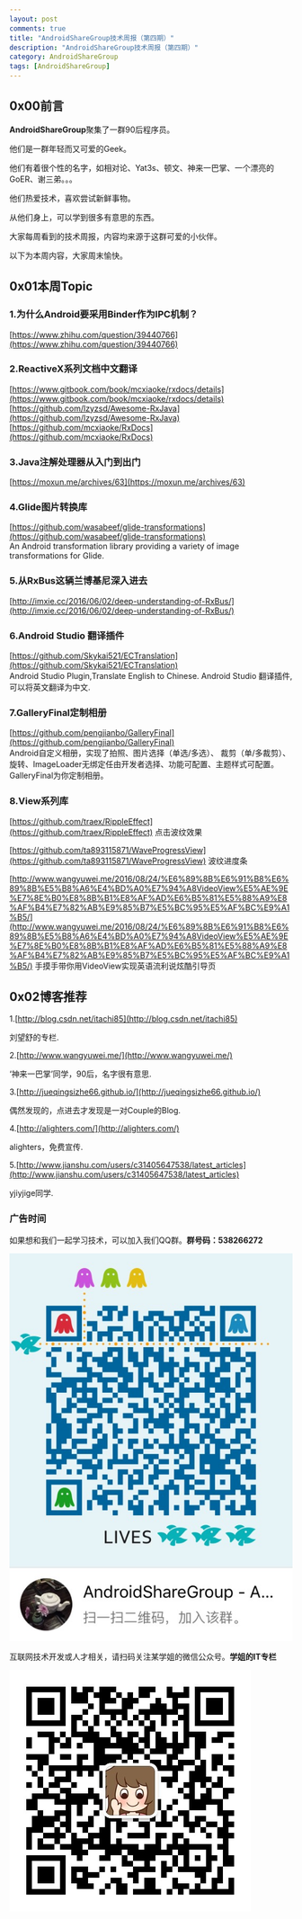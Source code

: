 ```yaml
---
layout: post
comments: true
title: "AndroidShareGroup技术周报（第四期）"
description: "AndroidShareGroup技术周报（第四期）"
category: AndroidShareGroup
tags: [AndroidShareGroup]
---
```


## 0x00前言

**AndroidShareGroup**聚集了一群90后程序员。

他们是一群年轻而又可爱的Geek。

他们有着很个性的名字，如相对论、Yat3s、顿文、神来一巴掌、一个漂亮的GoER、谢三弟。。。

他们热爱技术，喜欢尝试新鲜事物。

从他们身上，可以学到很多有意思的东西。

大家每周看到的技术周报，内容均来源于这群可爱的小伙伴。

以下为本周内容，大家周末愉快。

<!--more-->

## 0x01本周Topic

### 1.为什么Android要采用Binder作为IPC机制？
[https://www.zhihu.com/question/39440766](https://www.zhihu.com/question/39440766)

### 2.ReactiveX系列文档中文翻译
[https://www.gitbook.com/book/mcxiaoke/rxdocs/details](https://www.gitbook.com/book/mcxiaoke/rxdocs/details)    
[https://github.com/lzyzsd/Awesome-RxJava](https://github.com/lzyzsd/Awesome-RxJava)    
[https://github.com/mcxiaoke/RxDocs](https://github.com/mcxiaoke/RxDocs)    

### 3.Java注解处理器从入门到出门
[https://moxun.me/archives/63](https://moxun.me/archives/63)

### 4.Glide图片转换库
[https://github.com/wasabeef/glide-transformations](https://github.com/wasabeef/glide-transformations)    
An Android transformation library providing a variety of image transformations for Glide.

### 5.从RxBus这辆兰博基尼深入进去
[http://imxie.cc/2016/06/02/deep-understanding-of-RxBus/](http://imxie.cc/2016/06/02/deep-understanding-of-RxBus/)

### 6.Android Studio 翻译插件
[https://github.com/Skykai521/ECTranslation](https://github.com/Skykai521/ECTranslation)    
Android Studio Plugin,Translate English to Chinese. Android Studio 翻译插件,可以将英文翻译为中文.

### 7.GalleryFinal定制相册
[https://github.com/pengjianbo/GalleryFinal](https://github.com/pengjianbo/GalleryFinal)    
Android自定义相册，实现了拍照、图片选择（单选/多选）、 裁剪（单/多裁剪）、旋转、ImageLoader无绑定任由开发者选择、功能可配置、主题样式可配置。GalleryFinal为你定制相册。

### 8.View系列库
[https://github.com/traex/RippleEffect](https://github.com/traex/RippleEffect) 点击波纹效果

[https://github.com/ta893115871/WaveProgressView](https://github.com/ta893115871/WaveProgressView) 波纹进度条
    
[http://www.wangyuwei.me/2016/08/24/%E6%89%8B%E6%91%B8%E6%89%8B%E5%B8%A6%E4%BD%A0%E7%94%A8VideoView%E5%AE%9E%E7%8E%B0%E8%8B%B1%E8%AF%AD%E6%B5%81%E5%88%A9%E8%AF%B4%E7%82%AB%E9%85%B7%E5%BC%95%E5%AF%BC%E9%A1%B5/](http://www.wangyuwei.me/2016/08/24/%E6%89%8B%E6%91%B8%E6%89%8B%E5%B8%A6%E4%BD%A0%E7%94%A8VideoView%E5%AE%9E%E7%8E%B0%E8%8B%B1%E8%AF%AD%E6%B5%81%E5%88%A9%E8%AF%B4%E7%82%AB%E9%85%B7%E5%BC%95%E5%AF%BC%E9%A1%B5/) 手摸手带你用VideoView实现英语流利说炫酷引导页

## 0x02博客推荐

1.[http://blog.csdn.net/itachi85](http://blog.csdn.net/itachi85)

刘望舒的专栏.

2.[http://www.wangyuwei.me/](http://www.wangyuwei.me/)

‘神来一巴掌’同学，90后，名字很有意思.

3.[http://jueqingsizhe66.github.io/](http://jueqingsizhe66.github.io/)

偶然发现的，点进去才发现是一对Couple的Blog.

4.[http://alighters.com/](http://alighters.com/)

alighters，免费宣传.

5.[http://www.jianshu.com/users/c31405647538/latest_articles](http://www.jianshu.com/users/c31405647538/latest_articles)

yjiyjige同学.

### 广告时间

如果想和我们一起学习技术，可以加入我们QQ群。**群号码：538266272**

![/image/2016-07-30-AndroidShareGroup-weekly-01/AndroidShareGroup.jpg](/image/2016-07-30-AndroidShareGroup-weekly-01/AndroidShareGroup.jpg)

互联网技术开发或人才相关，请扫码关注某学姐的微信公众号。**学姐的IT专栏**

![学姐的IT专栏](/images/qrcode_for_gh_771805c73e44_430.jpg)


